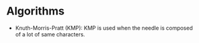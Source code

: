# Algorithms

- Knuth-Morris-Pratt (KMP): KMP is used when the needle is composed of a lot of same characters.
